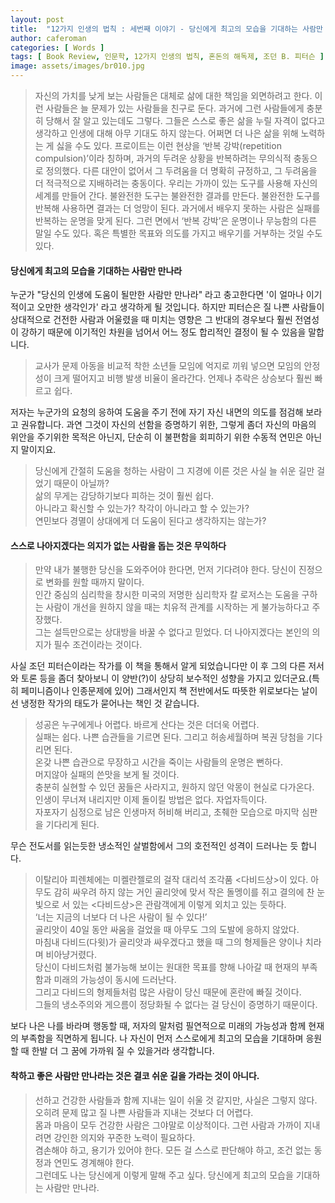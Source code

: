 ```yaml
---
layout: post
title:  "12가지 인생의 법칙 : 세번째 이야기 - 당신에게 최고의 모습을 기대하는 사람만 만나라"
author: caferoman
categories: [ Words ]
tags: [ Book Review, 인문학, 12가지 인생의 법칙, 혼돈의 해독제, 조던 B. 피터슨 ]
image: assets/images/br010.jpg
---
```

> 자신의 가치를 낮게 보는 사람들은 대체로 삶에 대한 책임을 외면하려고 한다. 이런 사람들은 늘 문제가 있는 사람들을 친구로 둔다. 과거에 그런 사람들에게 충분히 당해서 잘 알고 있는데도 그렇다. 그들은 스스로 좋은 삶을 누릴 자격이 없다고 생각하고 인생에 대해 아무 기대도 하지 않는다. 어쩌면 더 나은 삶을 위해 노력하는 게 싫을 수도 있다. 프로이트는 이런 현상을 ‘반복 강박(repetition compulsion)’이라 칭하며, 과거의 두려운 상황을 반복하려는 무의식적 충동으로 정의했다. 다른 대안이 없어서 그 두려움을 더 명확히 규정하고, 그 두려움을 더 적극적으로 지배하려는 충동이다. 우리는 가까이 있는 도구를 사용해 자신의 세계를 만들어 간다. 불완전한 도구는 불완전한 결과를 만든다. 불완전한 도구를 반복해 사용하면 결과는 더 엉망이 된다. 과거에서 배우지 못하는 사람은 실패를 반복하는 운명을 맞게 된다. 그런 면에서 ‘반복 강박’은 운명이나 무능함의 다른 말일 수도 있다. 혹은 특별한 목표와 의도를 가지고 배우기를 거부하는 것일 수도 있다.


#### 당신에게 최고의 모습을 기대하는 사람만 만나라

누군가 "당신의 인생에 도움이 될만한 사람만 만나라" 라고 충고한다면 '이 얼마나 이기적이고 오만한 생각인가' 라고 생각하게 될 것입니다.
하지만 피터슨은 질 나쁜 사람들이 상대적으로 건전한 사람과 어울렸을 때 미치는 영향은 그 반대의 경우보다 훨씬 전염성이 강하기 때문에 이기적인 차원을 넘어서 어느 정도 합리적인 결정이 될 수 있음을 말합니다.

> 교사가 문제 아동을 비교적 착한 소년들 모임에 억지로 끼워 넣으면 모임의 안정성이 크게 떨어지고 비행 발생 비율이 올라간다. 언제나 추락은 상승보다 훨씬 빠르고 쉽다.

저자는 누군가의 요청의 응하여 도움을 주기 전에 자기 자신 내면의 의도를 점검해 보라고 권유합니다. 과연 그것이 자신의 선함을 증명하기 위한, 그렇게 좀더 자신의 마음의 위안을 주기위한 목적은 아닌지, 단순히 이 불편함을 회피하기 위한 수동적 연민은 아닌지 말이지요.

> 당신에게 간절히 도움을 청하는 사람이 그 지경에 이른 것은 사실 늘 쉬운 길만 걸었기 때문이 아닐까?   
삶의 무게는 감당하기보다 피하는 것이 훨씬 쉽다.   
아니라고 확신할 수 있는가? 착각이 아니라고 할 수 있는가?   
연민보다 경멸이 상대에게 더 도움이 된다고 생각하지는 않는가?


#### 스스로 나아지겠다는 의지가 없는 사람을 돕는 것은 무익하다

> 만약 내가 불행한 당신을 도와주어야 한다면, 먼저 기다려야 한다. 당신이 진정으로 변화를 원할 때까지 말이다.   
인간 중심의 심리학을 창시한 미국의 저명한 심리학자 칼 로저스는 도움을 구하는 사람이 개선을 원하지 않을 때는 치유적 관계를 시작하는 게 불가능하다고 주장했다.   
그는 설득만으로는 상대방을 바꿀 수 없다고 믿었다. 더 나아지겠다는 본인의 의지가 필수 조건이라는 것이다.

사실 조던 피터슨이라는 작가를 이 책을 통해서 알게 되었습니다만
이 후 그의 다른 저서와 토론 등을 좀더 찾아보니 이 양반(?)이 상당히 보수적인 성향을 가지고 있더군요.(특히 페미니즘이나 인종문제에 있어)
그래서인지 책 전반에서도 따뜻한 위로보다는 날이 선 냉정한 작가의 태도가 묻어나는 책인 것 같습니다.

> 성공은 누구에게나 어렵다. 바르게 산다는 것은 더더욱 어렵다.   
실패는 쉽다. 나쁜 습관들을 기르면 된다. 그리고 허송세월하며 복권 당첨을 기다리면 된다.   
온갖 나쁜 습관으로 무장하고 시간을 죽이는 사람들의 운명은 뻔하다.   
머지않아 실패의 쓴맛을 보게 될 것이다.   
충분히 실현할 수 있던 꿈들은 사라지고, 원하지 않던 악몽이 현실로 다가온다.   
인생이 무너져 내리지만 이제 돌이킬 방법은 없다. 자업자득이다.   
자포자기 심정으로 남은 인생마저 허비해 버리고, 초췌한 모습으로 마지막 심판을 기다리게 된다.

무슨 전도서를 읽는듯한 냉소적인 살벌함에서 그의 호전적인 성격이 드러나는 듯 합니다.

> 이탈리아 피렌체에는 미켈란젤로의 걸작 대리석 조각품 <다비드상>이 있다. 아무도 감히 싸우려 하지 않는 거인 골리앗에 맞서 작은 돌멩이를 쥐고 결의에 찬 눈빛으로 서 있는 <다비드상>은 관람객에게 이렇게 외치고 있는 듯하다.   
‘너는 지금의 너보다 더 나은 사람이 될 수 있다!’   
골리앗이 40일 동안 싸움을 걸었을 때 아무도 그의 도발에 응하지 않았다.   
마침내 다비드(다윗)가 골리앗과 싸우겠다고 했을 때 그의 형제들은 양이나 치라며 비아냥거렸다.   
당신이 다비드처럼 불가능해 보이는 원대한 목표를 향해 나아갈 때 현재의 부족함과 미래의 가능성이 동시에 드러난다.   
그리고 다비드의 형제들처럼 많은 사람이 당신 때문에 혼란에 빠질 것이다.   
그들의 냉소주의와 게으름이 정당화될 수 없다는 걸 당신이 증명하기 때문이다.   

보다 나은 나를 바라며 행동할 때, 
저자의 말처럼 필연적으로 미래의 가능성과 함께 현재의 부족함을 직면하게 됩니다.
나 자신이 먼저 스스로에게 최고의 모습을 기대하며 응원할 때 한발 더 그 꿈에 가까워 질 수 있을거라 생각합니다.


#### 착하고 좋은 사람만 만나라는 것은 결코 쉬운 길을 가라는 것이 아니다.

> 선하고 건강한 사람들과 함께 지내는 일이 쉬울 것 같지만, 사실은 그렇지 않다.   
오히려 문제 많고 질 나쁜 사람들과 지내는 것보다 더 어렵다.   
몸과 마음이 모두 건강한 사람은 그야말로 이상적이다. 그런 사람과 가까이 지내려면 강인한 의지와 꾸준한 노력이 필요하다.   
겸손해야 하고, 용기가 있어야 한다. 모든 걸 스스로 판단해야 하고, 조건 없는 동정과 연민도 경계해야 한다.   
그런데도 나는 당신에게 이렇게 말해 주고 싶다. 당신에게 최고의 모습을 기대하는 사람만 만나라.